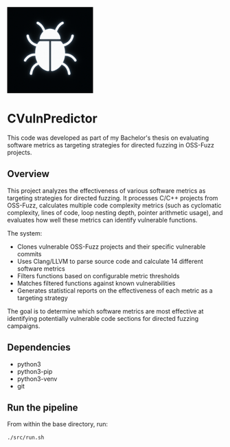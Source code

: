 <img src="Logo.png" alt="Logo" width="200">

# CVulnPredictor

This code was developed as part of my Bachelor's thesis on evaluating software metrics as targeting strategies for directed fuzzing in OSS-Fuzz projects.

## Overview

This project analyzes the effectiveness of various software metrics as targeting strategies for directed fuzzing. It processes C/C++ projects from OSS-Fuzz, calculates multiple code complexity metrics (such as cyclomatic complexity, lines of code, loop nesting depth, pointer arithmetic usage), and evaluates how well these metrics can identify vulnerable functions.

The system:
- Clones vulnerable OSS-Fuzz projects and their specific vulnerable commits
- Uses Clang/LLVM to parse source code and calculate 14 different software metrics
- Filters functions based on configurable metric thresholds
- Matches filtered functions against known vulnerabilities
- Generates statistical reports on the effectiveness of each metric as a targeting strategy

The goal is to determine which software metrics are most effective at identifying potentially vulnerable code sections for directed fuzzing campaigns.

## Dependencies
- python3
- python3-pip
- python3-venv
- git

## Run the pipeline

From within the base directory, run:
```
./src/run.sh
```